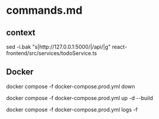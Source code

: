# commands.md

## context

sed -i.bak "s|http://127\.0\.0\.1:5000/|/api/|g" react-frontend/src/services/todoService.ts

## Docker

docker compose -f docker-compose.prod.yml down

docker compose -f docker-compose.prod.yml up -d --build

docker compose -f docker-compose.prod.yml logs -f
